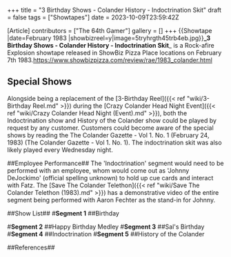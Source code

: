 +++
title = "3 Birthday Shows - Colander History - Indoctrination Skit"
draft = false
tags = ["Showtapes"]
date = 2023-10-09T23:59:42Z

[Article]
contributors = ["The 64th Gamer"]
gallery = []
+++
{{Showtape
|date=February 1983
|showbizreel=y|image=5tryhrgth45trb4eb.jpg}}**_3 Birthday Shows - Colander History - Indoctrination Skit**_ is a Rock-afire Explosion showtape released in ShowBiz Pizza Place locations on February 7th 1983.<ref>https://www.showbizpizza.com/review/rae/1983_colander.html</ref>

## Special Shows ##
Alongside being a replacement of the [3-Birthday Reel]({{< ref "wiki/3-Birthday Reel.md" >}}) during the [Crazy Colander Head Night Event]({{< ref "wiki/Crazy Colander Head Night (Event).md" >}}), both the Indoctrination show and History of the Colander show could be played by request by any customer. Customers could become aware of the special shows by reading the The Colander Gazette - Vol 1. No. 1 (February 24, 1983) (The Colander Gazette - Vol 1. No. 1). The indoctrination skit was also likely played every Wednesday night.

##Employee Performance##
The 'Indoctrination' segment would need to be performed with an employee, whom would come out as 'Johnny DeJockimo' (official spelling unknown) to hold up cue cards and interact with Fatz. The [Save The Colander Telethon]({{< ref "wiki/Save The Colander Telethon (1983).md" >}}) has a demonstrative video of the entire segment being performed with Aaron Fechter as the stand-in for Johnny.

##Show List##
#**Segment 1**
##Birthday

#**Segment 2**
##Happy Birthday Medley
#**Segment 3**
##Sal's Birthday
#**Segment 4**
##Indoctrination
#**Segment 5**
##History of the Colander




##References##

<references />
